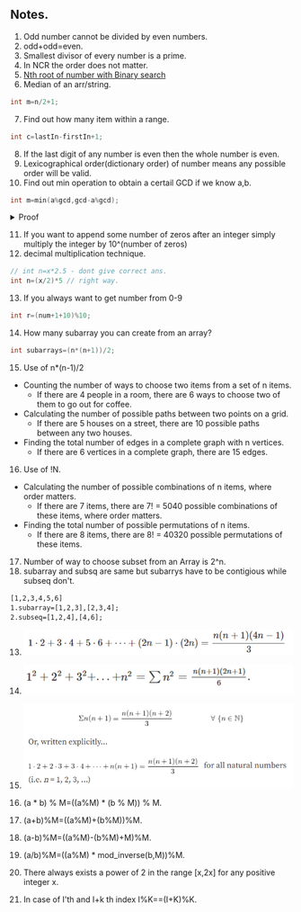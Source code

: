 ## Notes.

1. Odd number cannot be divided by even numbers.
2. odd+odd=even.
3. Smallest divisor of every number is a prime.
4. In NCR the order does not matter.
5. [Nth root of number with Binary search](https://www.youtube.com/watch?v=5snE6xsyheE)
6. Median of an arr/string.

```cpp
int m=n/2+1;
```

7. Find out how many item within a range.

```cpp
int c=lastIn-firstIn+1;
```

8. If the last digit of any number is even then the whole number is even.
9. Lexicographical order(dictionary order) of number means any possible order will be valid.
10. Find out min operation to obtain a certail GCD if we know a,b.

```cpp
int m=min(a%gcd,gcd-a%gcd);
```

<details>
<summary>Proof</summary>
Without loss of generality, assume a>b
 otherwise we can swap a
 and b
. We know that GCD(a,b)=GCD(a−b,b)
. Notice that no matter how many times we apply any operation, the value of a−b
 does not change. We can arbitrarily change the value of b
 to a multiple of a−b
 by applying the operations. In this way, we can achieve a GCD
 equal to a−b
. Now, since GCD(x,y)≤min(x,y)
 for any positive x
 and y
, GCD(a−b,b)
 can never exceed a−b
. So, we cannot achieve a higher GCD by any means.
To achieve the required GCD
, we need to make b
a multiple of g=a−b
using as few operations as possible. There are two ways to do so −
decrease b
to the largest multiple of g
less than or equal to b
or increase b
to the smallest multiple of g
greater than b
. The number of operations required to do so are bmodg
and g−bmodg
respectively. We will obviously choose the minimum of the two. Also notice that amodg=bmodg
since a=b+g
. So, it doesn't matter if we use either a
or b
to determine the minimum number of operations.
 </details>
 
11. If you want to append some number of zeros after an integer simply multiply the integer by 10^(number of zeros)
12. decimal multiplication technique.
```cpp
// int n=x*2.5 - dont give correct ans.
int n=(x/2)*5 // right way.
```
13. If you always want to get number from 0-9
```cpp
int r=(num+1+10)%10;
```
14. How many subarray you can create from an array?
```cpp
int subarrays=(n*(n+1))/2;
```
15. Use of n*(n-1)/2
- Counting the number of ways to choose two items from a set of n items.
  - If there are 4 people in a room, there are 6 ways to choose two of them to go out for coffee.
- Calculating the number of possible paths between two points on a grid.
  - If there are 5 houses on a street, there are 10 possible paths between any two houses.
- Finding the total number of edges in a complete graph with n vertices.
  - If there are 6 vertices in a complete graph, there are 15 edges.
16. Use of !N.
- Calculating the number of possible combinations of n items, where order matters.
  - If there are 7 items, there are 7! = 5040 possible combinations of these items, where order matters.
- Finding the total number of possible permutations of n items.
  - If there are 8 items, there are 8! = 40320 possible permutations of these items.
17. Number of way to choose subset from an Array is 2^n.
18. subarray and subsq are same but subarrys have to be contigious while subseq don't.
```txt
[1,2,3,4,5,6]
1.subarray=[1,2,3],[2,3,4];
2.subseq=[1,2,4],[4,6];
```

13. ![Formula 1](/Images/1.png)

14. ![Fromula 2](/Images/2.png)

15. ![Formula 3](/Images/3.png)

16. (a * b) % M=((a%M) * (b % M)) % M.

17. (a+b)%M=((a%M)+(b%M))%M.

18. (a-b)%M=((a%M)-(b%M)+M)%M.

19. (a/b)%M=((a%M) * mod_inverse(b,M))%M.

20. There always exists a power of 2 in the range [x,2x] for any positive integer x.
21. In case of I'th and I+k th index I%K==(I+K)%K.
